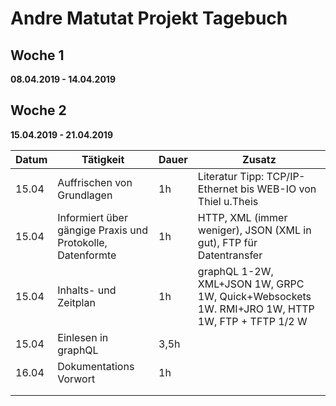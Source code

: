 # Andre Matutat Projekt Tagebuch



## Woche 1 

__08.04.2019 - 14.04.2019__




## Woche 2 

__15.04.2019 - 21.04.2019__

| Datum | Tätigkeit                                | Dauer | Zusatz                                   |
| ----- | ---------------------------------------- | ----- | ---------------------------------------- |
| 15.04 | Auffrischen von Grundlagen                | 1h    | Literatur Tipp: TCP/IP-Ethernet bis WEB-IO  von Thiel u.Theis |
| 15.04 | Informiert über gängige Praxis und Protokolle, Datenformte | 1h    | HTTP, XML (immer weniger), JSON (XML in gut), FTP für Datentransfer |
| 15.04 | Inhalts- und Zeitplan                    | 1h     | graphQL 1-2W, XML+JSON 1W, GRPC 1W, Quick+Websockets 1W. RMI+JRO 1W, HTTP 1W, FTP + TFTP 1/2 W |
| 15.04 | Einlesen in graphQL                        | 3,5h  |                 |
| 16.04      |    Dokumentations Vorwort                                      |  1h     |                                          |
|       |                                          |       |                                          |
|       |                                          |       |                                          |

 
